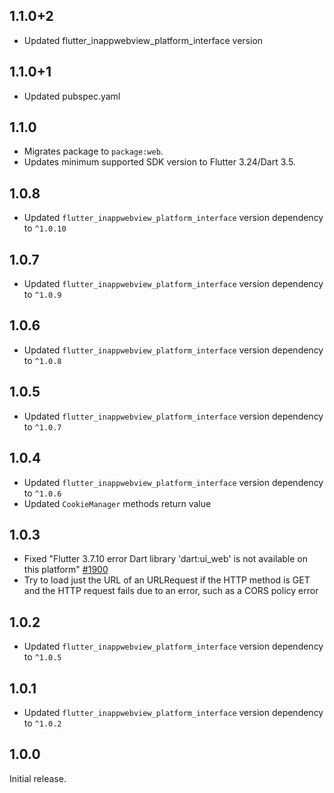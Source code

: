 ## 1.1.0+2

- Updated flutter_inappwebview_platform_interface version

## 1.1.0+1

- Updated pubspec.yaml

## 1.1.0
 
- Migrates package to `package:web`.
- Updates minimum supported SDK version to Flutter 3.24/Dart 3.5.

## 1.0.8

- Updated `flutter_inappwebview_platform_interface` version dependency to `^1.0.10`

## 1.0.7

- Updated `flutter_inappwebview_platform_interface` version dependency to `^1.0.9`

## 1.0.6

- Updated `flutter_inappwebview_platform_interface` version dependency to `^1.0.8`

## 1.0.5

- Updated `flutter_inappwebview_platform_interface` version dependency to `^1.0.7`

## 1.0.4

- Updated `flutter_inappwebview_platform_interface` version dependency to `^1.0.6`
- Updated `CookieManager` methods return value

## 1.0.3

- Fixed "Flutter 3.7.10 error Dart library 'dart:ui_web' is not available on this platform" [#1900](https://github.com/pichillilorenzo/flutter_inappwebview/issues/1900)
- Try to load just the URL of an URLRequest if the HTTP method is GET and the HTTP request fails due to an error, such as a CORS policy error 

## 1.0.2

- Updated `flutter_inappwebview_platform_interface` version dependency to `^1.0.5`

## 1.0.1

- Updated `flutter_inappwebview_platform_interface` version dependency to `^1.0.2`

## 1.0.0

Initial release.
